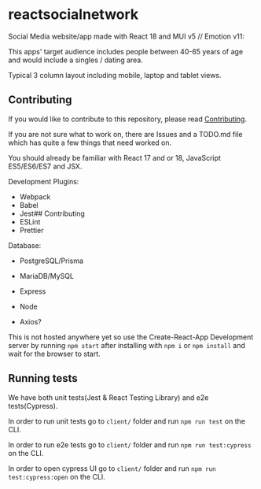 # reactsocialnetwork

Social Media website/app made with React 18 and MUI v5 // Emotion v11:

This apps' target audience includes people between 40-65 years of age and would include a singles / dating area.

Typical 3 column layout including mobile, laptop and tablet views.

## Contributing

If you would like to contribute to this repository, please read [Contributing](docs/CONTRIBUTING.md).

If you are not sure what to work on, there are Issues and a TODO.md file which has quite a few things that need worked on.

You should already be familiar with React 17 and or 18, JavaScript ES5/ES6/ES7 and JSX.

Development Plugins:

- Webpack
- Babel
- Jest## Contributing
- ESLint
- Prettier

Database:

- PostgreSQL/Prisma
- MariaDB/MySQL

- Express
- Node
- Axios?

This is not hosted anywhere yet so use the Create-React-App Development server by running `npm start` after installing with `npm i` or `npm install` and wait for the browser to start.

## Running tests

We have both unit tests(Jest & React Testing Library) and e2e tests(Cypress).

In order to run unit tests go to `client/` folder and run `npm run test` on the CLI.

In order to run e2e tests go to `client/` folder and run `npm run test:cypress` on the CLI.

In order to open cypress UI go to `client/` folder and run `npm run test:cypress:open` on the CLI.
